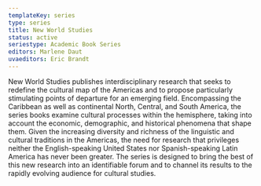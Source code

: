 ```yaml
---
templateKey: series
type: series
title: New World Studies
status: active
seriestype: Academic Book Series
editors: Marlene Daut
uvaeditors: Eric Brandt
---
```

New World Studies publishes interdisciplinary research that seeks to redefine the cultural map of the Americas and to propose particularly stimulating points of departure for an emerging field. Encompassing the Caribbean as well as continental North, Central, and South America, the series books examine cultural processes within the hemisphere, taking into account the economic, demographic, and historical phenomena that shape them. Given the increasing diversity and richness of the linguistic and cultural traditions in the Americas, the need for research that privileges neither the English-speaking United States nor Spanish-speaking Latin America has never been greater. The series is designed to bring the best of this new research into an identifiable forum and to channel its results to the rapidly evolving audience for cultural studies.